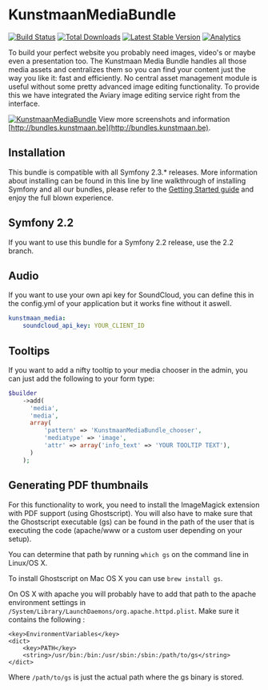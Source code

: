 # KunstmaanMediaBundle

[![Build Status](https://travis-ci.org/Kunstmaan/KunstmaanMediaBundle.png?branch=master)](http://travis-ci.org/Kunstmaan/KunstmaanMediaBundle)
[![Total Downloads](https://poser.pugx.org/kunstmaan/media-bundle/downloads.png)](https://packagist.org/packages/kunstmaan/media-bundle)
[![Latest Stable Version](https://poser.pugx.org/kunstmaan/media-bundle/v/stable.png)](https://packagist.org/packages/kunstmaan/media-bundle)
[![Analytics](https://ga-beacon.appspot.com/UA-3160735-7/Kunstmaan/KunstmaanMediaBundle)](https://github.com/igrigorik/ga-beacon)

To build your perfect website you probably need images, video's or maybe even a presentation too. The Kunstmaan Media Bundle handles all those media assets and centralizes them so you can find your content just the way you like it: fast and efficiently. No central asset management module is useful without some pretty advanced image editing functionality. To provide this we have integrated the Aviary image editing service right from the interface.

[![KunstmaanMediaBundle](http://bundles.kunstmaan.be/uploads/media/521f4ef048d1c.png?54fbfd9)](http://bundles.kunstmaan.be)
View more screenshots and information [http://bundles.kunstmaan.be](http://bundles.kunstmaan.be).

## Installation

This bundle is compatible with all Symfony 2.3.* releases. More information about installing can be found in this line by line walkthrough of installing Symfony and all our bundles, please refer to the [Getting Started guide](http://bundles.kunstmaan.be/getting-started) and enjoy the full blown experience.

## Symfony 2.2

If you want to use this bundle for a Symfony 2.2 release, use the 2.2 branch.

## Audio

If you want to use your own api key for SoundCloud, you can define this in the config.yml of your application but it works fine without it aswell.

```yml
kunstmaan_media:
    soundcloud_api_key: YOUR_CLIENT_ID
```

## Tooltips

If you want to add a nifty tooltip to your media chooser in the admin, you can just add the following to your form type:

```php
$builder
    ->add(
      'media',
      'media',
      array(
          'pattern' => 'KunstmaanMediaBundle_chooser',
          'mediatype' => 'image',
          'attr' => array('info_text' => 'YOUR TOOLTIP TEXT'),
      )
    );
```

## Generating PDF thumbnails

For this functionality to work, you need to install the ImageMagick extension with PDF support (using
Ghostscript). You will also have to make sure that the Ghostscript executable (gs) can be found
in the path of the user that is executing the code (apache/www or a custom user depending on your setup).

You can determine that path by running ```which gs``` on the command line in Linux/OS X.

To install Ghostscript on Mac OS X you can use ```brew install gs```.

On OS X with apache you will probably have to add that path to the apache environment settings in
```/System/Library/LaunchDaemons/org.apache.httpd.plist```. Make sure it contains the following :
```
<key>EnvironmentVariables</key>
<dict>
    <key>PATH</key>
    <string>/usr/bin:/bin:/usr/sbin:/sbin:/path/to/gs</string>
</dict>
```

Where ```/path/to/gs``` is just the actual path where the gs binary is stored.
